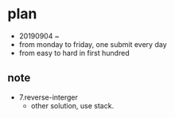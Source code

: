 # plan

- 20190904 ~
- from monday to friday, one submit every day
- from easy to hard in first hundred

## note

- 7.reverse-interger
  - other solution, use stack.